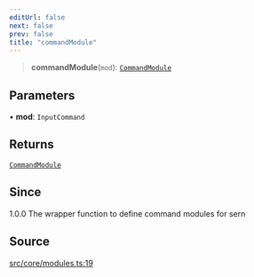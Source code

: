 ```yaml
---
editUrl: false
next: false
prev: false
title: "commandModule"
---
```


> **commandModule**(`mod`): [`CommandModule`](/v3/api/type-aliases/commandmodule/)

## Parameters

• **mod**: `InputCommand`

## Returns

[`CommandModule`](/v3/api/type-aliases/commandmodule/)

## Since

1.0.0 The wrapper function to define command modules for sern

## Source

[src/core/modules.ts:19](https://github.com/sern-handler/handler/blob/04c4625bfa2f746935f4a8cee62b77cdffd86684/src/core/modules.ts#L19)
